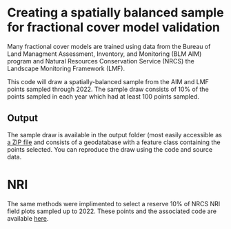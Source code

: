 # Creating a spatially balanced sample for fractional cover model validation

Many fractional cover models are trained using data from the Bureau of Land Managment Assessment, Inventory, and Monitoring (BLM AIM) program and Natural Resources Conservation Service (NRCS) the Landscape Monitoring Framework (LMF).

This code will draw a spatially-balanced sample from the AIM and LMF points sampled through 2022. The sample draw consists of 10% of the points sampled in each year which had at least 100 points sampled.

## Output
The sample draw is available in the output folder (most easily accessible as [a ZIP file](https://github.com/Landscape-Data-Commons/FracCover_Independent_Validation/blob/main/output/model_validation_points_20131113.zip) and consists of a geodatabase with a feature class containing the points selected. You can reproduce the draw using the code and source data.


# NRI
The same methods were implimented to select a reserve 10% of NRCS NRI field plots sampled up to 2022. These points and the associated code are available [here](https://github.com/Landscape-Data-Commons/FracCover_Independent_Validation_NRI). 

